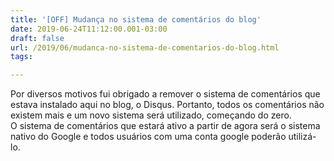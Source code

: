 ```yaml
---
title: '[OFF] Mudança no sistema de comentários do blog'
date: 2019-06-24T11:12:00.001-03:00
draft: false
url: /2019/06/mudanca-no-sistema-de-comentarios-do-blog.html
tags: 

---
```


Por diversos motivos fui obrigado a remover o sistema de comentários que estava instalado aqui no blog, o Disqus. Portanto, todos os comentários não existem mais e um novo sistema será utilizado, começando do zero.  
O sistema de comentários que estará ativo a partir de agora será o sistema nativo do Google e todos usuários com uma conta google poderão utilizá-lo.
